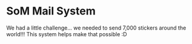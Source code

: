 # SoM Mail System

We had a little challenge... we needed to send 7,000 stickers around the world!!! This system helps make that possible :D
